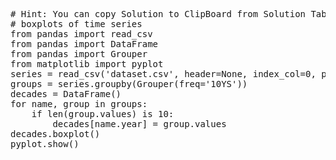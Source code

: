 <pre class="file" data-target="clipboard">
# Hint: You can copy Solution to ClipBoard from Solution Tab
# boxplots of time series
from pandas import read_csv
from pandas import DataFrame
from pandas import Grouper
from matplotlib import pyplot
series = read_csv('dataset.csv', header=None, index_col=0, parse_dates=True, squeeze=True)
groups = series.groupby(Grouper(freq='10YS'))
decades = DataFrame()
for name, group in groups:
	if len(group.values) is 10:
		decades[name.year] = group.values
decades.boxplot()
pyplot.show()
</pre>

